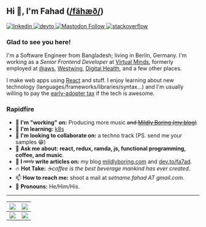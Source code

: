 ## Hi 👋, I'm Fahad ([/fähæð/][1])

[ ![linkedin][linkedin-badge]][linkedin-link][ ![devto][devto-badge]][devto-link][ ![Mastodon Follow][mast-badge]][mast-link][ ![stackoverflow][so-badge]][so-link]

### Glad to see you here!

I'm a Software Engineer from Bangladesh; living in Berlin, Germany.
I'm working as a _Senior Frontend Developer_ at [Virtual Minds], formerly employed at [@aws], [Westwing], [Digital Health][dh], and a few other places.

I make web apps using [React] and stuff. I enjoy learning about new technology (languages/frameworks/libraries/syntax…) and I'm usually willing to pay the [early-adopter tax][2] if the tech is awesome.

### Rapidfire

- 🔭 **I'm "working" on:** Producing more music ~~and [Mildly Boring (my blog)][blog]~~
- 🌱 **I'm learning:** [k8s]
- 👯 **I'm looking to collaborate on:** a techno track (PS. send me your samples 😁)
- 💬 **Ask me about:** **react, redux, ramda, js, functional programming, coffee, and music**.
- 📝 **I _<sup><sub>rarely</sub></sup>_ write articles on:** my blog [mildlyboring.com][blog] and [dev.to/fa7ad][devto-link].
- 🔥 **Hot Take:** _☕️coffee is the best beverage mankind has ever created_.
- 📫 **How to reach me:** shoot a mail at _setname.fahad AT gmail.com_.
- 💅 **Pronouns:** He/Him/His.

---

<table>
  <thead>
    <tr>
      <th align="center">
        <picture>
          <source srcset="https://github-readme-stats.vercel.app/api?username=fa7ad&count_private=true&theme=radical&show_icons=true" media="(prefers-color-scheme: dark)" />
          <source srcset="https://github-readme-stats.vercel.app/api?username=fa7ad&count_private=true&show_icons=true" media="(prefers-color-scheme: light), (prefers-color-scheme: no-preference)" />
          <img src="https://github-readme-stats.vercel.app/api?username=fa7ad&count_private=true&show_icons=true" />
        </picture>
      </th>
      <th align="center">
        <picture>
          <source srcset="https://github-readme-streak-stats-ei8cknvpq-fa7ad.vercel.app/?user=fa7ad&theme=radical&border_radius=4&mode=weekly&date_format=d.m.y&card_width=360" media="(prefers-color-scheme: dark)" />
          <source srcset="https://github-readme-streak-stats-ei8cknvpq-fa7ad.vercel.app/?user=fa7ad&border_radius=4&mode=weekly&date_format=d.m.y&card_width=360" media="(prefers-color-scheme: light), (prefers-color-scheme: no-preference)" />
          <img src="https://github-readme-streak-stats-ei8cknvpq-fa7ad.vercel.app/?user=fa7ad&border_radius=4&mode=weekly&date_format=d.m.y&card_width=360" />
        </picture>
      </th>
    </tr>
  </thead>
  <tbody>
    <tr>
      <td align="center">
        <picture>
          <source srcset="https://github-readme-stats.vercel.app/api/top-langs/?username=fa7ad&layout=compact&card_width=417&show_icons=true&theme=radical" media="(prefers-color-scheme: dark)" />
          <source srcset="https://github-readme-stats.vercel.app/api/top-langs/?username=fa7ad&layout=compact&card_width=417&show_icons=true" media="(prefers-color-scheme: light), (prefers-color-scheme: no-preference)" />
          <img src="https://github-readme-stats.vercel.app/api/top-langs/?username=fa7ad&layout=compact&card_width=417&show_icons=true" />
        </picture>
      </td>
      <td align="center">
        <a href="https://open.spotify.com/track/48Zzcl2ifQpsVu1PHwnqKy">
          <img src="https://spotify-recently-played-readme.vercel.app/api?user=fahadiam&width=360&count=2&unique=1" />
        </a>
      </td>
    </tr>
  </tbody>
</table>

<!-- badges -->

[linkedin-badge]: https://img.shields.io/badge/linkedin-%231E77B5.svg?style=for-the-badge&logo=linkedin&logoColor=white
[devto-badge]: https://img.shields.io/badge/dev.to-%2308090A.svg?style=for-the-badge&logo=dev.to&logoColor=white
[mast-badge]: https://img.shields.io/mastodon/follow/109310575443071230?color=salmon&domain=https%3A%2F%2Fc.im&label=c.im&logo=mastodon&logoColor=white&style=for-the-badge
[so-badge]: https://img.shields.io/badge/stackoverflow-%23F28032.svg?style=for-the-badge&logo=stackoverflow&logoColor=white

<!-- social-links -->

[linkedin-link]: https://linkedin.com/in/fa7ad
[devto-link]: https://dev.to/fa7ad
[mast-link]: https://c.im/@fa7ad
[so-link]: https://stackoverflow.com/users/3639506/trve-fa7ad

<!-- orgs -->

[Virtual Minds]: https://virtualminds.de/en/
[k8s]: https://kubernetes.io
[@aws]: https://github.com/aws
[Westwing]: https://github.com/Westwing-Home-and-Living
[dh]: https://grameendh.com
[React]: https://reactjs.org/
[blog]: https://mildlyboring.com

<!-- unnamed links -->

[1]: http://ipa-reader.xyz/?text=f%C3%A4h%C3%A6%C3%B0&voice=Filiz
[2]: https://www.zdnet.com/article/the-early-adopter-tax/
